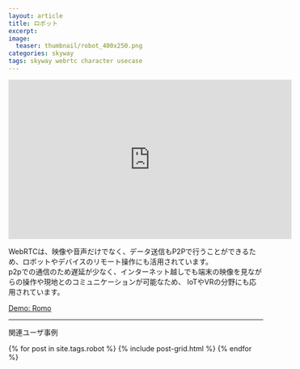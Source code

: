 ```yaml
---
layout: article
title: ロボット
excerpt: 
image:
  teaser: thumbnail/robot_400x250.png
categories: skyway
tags: skyway webrtc character usecase
---
```


<iframe width="560" height="315" src="https://www.youtube.com/embed/oO-WjCKX9LY?rel=0" frameborder="0" allowfullscreen></iframe>

WebRTCは、映像や音声だけでなく、データ送信もP2Pで行うことができるため、ロボットやデバイスのリモート操作にも活用されています。  
p2pでの通信のため遅延が少なく、インターネット越しでも端末の映像を見ながらの操作や現地とのコミュニケーションが可能なため、
IoTやVRの分野にも応用されています。


<a href="https://romo.skyway.io/" target="_blank" class="btn-info">Demo: Romo</a>


<hr>

関連ユーザ事例

<div class="tiles">
{% for post in site.tags.robot %}
  {% include post-grid.html %}
{% endfor %}
</div><!-- /.tiles -->